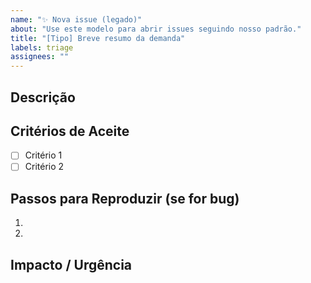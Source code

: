 ```yaml
---
name: "✨ Nova issue (legado)"
about: "Use este modelo para abrir issues seguindo nosso padrão."
title: "[Tipo] Breve resumo da demanda"
labels: triage
assignees: ""
---
```


## Descrição
<!-- Contexto, objetivos e escopo -->

## Critérios de Aceite
- [ ] Critério 1
- [ ] Critério 2

## Passos para Reproduzir (se for bug)
1.
2.

## Impacto / Urgência
